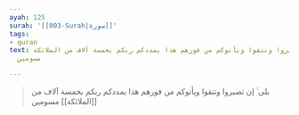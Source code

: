 ```yaml
---
ayah: 125
surah: '[[003-Surah|سورة]]'
tags:
- quran
text: بلى ۚ إن تصبروا وتتقوا ويأتوكم من فورهم هذا يمددكم ربكم بخمسة آلاف من الملائكة
  مسومين

---
```

> بلى ۚ إن تصبروا وتتقوا ويأتوكم من فورهم هذا يمددكم ربكم بخمسة آلاف من [[الملائكة]] مسومين
